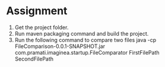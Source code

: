 # Assignment

1. Get the project folder.
2. Run maven packaging command and build the project.
3. Run the following command to compare two files java -cp FileComparison-0.0.1-SNAPSHOT.jar					     com.pramati.imaginea.startup.FileComparator FirstFilePath SecondFilePath

